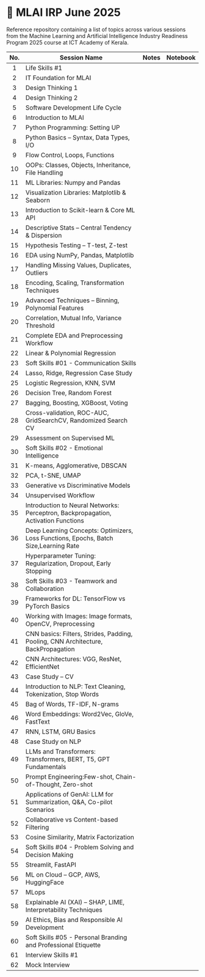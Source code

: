 # 📘 MLAI IRP June 2025
Reference repository containing a list of topics across various sessions from the Machine Learning and Artificial Intelligence Industry Readiness Program 2025 course at ICT Academy of Kerala.

| **No.** | **Session Name**                                                                     | **Notes** | **Notebook** |
|:-------:|--------------------------------------------------------------------------------------|:---------:|:------------:|
|    1    | Life Skills #1                                                                       |           |              |
|    2    | IT Foundation for MLAI                                                               |           |              |
|    3    | Design Thinking 1                                                                    |           |              |
|    4    | Design Thinking 2                                                                    |           |              |
|    5    | Software Development Life Cycle                                                      |           |              |
|    6    | Introduction to MLAI                                                                 |           |              |
|    7    | Python Programming: Setting UP                                                       |           |              |
|    8    | Python Basics – Syntax, Data Types, I/O                                              |           |              |
|    9    | Flow Control, Loops, Functions                                                       |           |              |
|    10   | OOPs: Classes, Objects, Inheritance, File Handling                                   |           |              |
|    11   | ML Libraries: Numpy and Pandas                                                       |           |              |
|    12   | Visualization Libraries: Matplotlib & Seaborn                                        |           |              |
|    13   | Introduction to Scikit-learn & Core ML API                                           |           |              |
|    14   | Descriptive Stats – Central Tendency & Dispersion                                    |           |              |
|    15   | Hypothesis Testing – T-test, Z-test                                                  |           |              |
|    16   | EDA using NumPy, Pandas, Matplotlib                                                  |           |              |
|    17   | Handling Missing Values, Duplicates, Outliers                                        |           |              |
|    18   | Encoding, Scaling, Transformation Techniques                                         |           |              |
|    19   | Advanced Techniques – Binning, Polynomial Features                                   |           |              |
|    20   | Correlation, Mutual Info, Variance Threshold                                         |           |              |
|    21   | Complete EDA and Preprocessing Workflow                                              |           |              |
|    22   | Linear & Polynomial Regression                                                       |           |              |
|    23   | Soft Skills #01 - Communication Skills                                               |           |              |
|    24   | Lasso, Ridge, Regression Case Study                                                  |           |              |
|    25   | Logistic Regression, KNN, SVM                                                        |           |              |
|    26   | Decision Tree, Random Forest                                                         |           |              |
|    27   | Bagging, Boosting, XGBoost, Voting                                                   |           |              |
|    28   | Cross-validation, ROC-AUC, GridSearchCV, Randomized Search CV                        |           |              |
|    29   | Assessment on Supervised ML                                                          |           |              |
|    30   | Soft Skills #02 - Emotional Intelligence                                             |           |              |
|    31   | K-means, Agglomerative, DBSCAN                                                       |           |              |
|    32   | PCA, t-SNE, UMAP                                                                     |           |              |
|    33   | Generative vs Discriminative Models                                                  |           |              |
|    34   | Unsupervised Workflow                                                                |           |              |
|    35   | Introduction to Neural Networks: Perceptron, Backpropagation, Activation Functions   |           |              |
|    36   | Deep Learning Concepts: Optimizers, Loss Functions, Epochs, Batch Size,Learning Rate |           |              |
|    37   | Hyperparameter Tuning: Regularization, Dropout, Early Stopping                       |           |              |
|    38   | Soft Skills #03 - Teamwork and Collaboration                                         |           |              |
|    39   | Frameworks for DL: TensorFlow vs PyTorch Basics                                      |           |              |
|    40   | Working with Images: Image formats, OpenCV, Preprocessing                            |           |              |
|    41   | CNN basics: Filters, Strides, Padding, Pooling, CNN Architecture, BackPropagation    |           |              |
|    42   | CNN Architectures: VGG, ResNet, EfficientNet                                         |           |              |
|    43   | Case Study – CV                                                                      |           |              |
|    44   | Introduction to NLP: Text Cleaning, Tokenization, Stop Words                         |           |              |
|    45   | Bag of Words, TF-IDF, N-grams                                                        |           |              |
|    46   | Word Embeddings: Word2Vec, GloVe, FastText                                           |           |              |
|    47   | RNN, LSTM, GRU Basics                                                                |           |              |
|    48   | Case Study on NLP                                                                    |           |              |
|    49   | LLMs and Transformers: Transformers, BERT, T5, GPT Fundamentals                      |           |              |
|    50   | Prompt  Engineering:Few-shot, Chain-of-Thought, Zero-shot                            |           |              |
|    51   | Applications of GenAI: LLM for Summarization, Q&A, Co-pilot Scenarios                |           |              |
|    52   | Collaborative vs Content-based Filtering                                             |           |              |
|    53   | Cosine Similarity, Matrix Factorization                                              |           |              |
|    54   | Soft Skills #04 - Problem Solving and Decision Making                                |           |              |
|    55   | Streamlit, FastAPI                                                                   |           |              |
|    56   | ML on Cloud – GCP, AWS, HuggingFace                                                  |           |              |
|    57   | MLops                                                                                |           |              |
|    58   | Explainable AI (XAI) – SHAP, LIME, Interpretability Techniques                       |           |              |
|    59   | AI Ethics, Bias and Responsible AI Development                                       |           |              |
|    60   | Soft Skills #05 - Personal Branding and Professional Etiquette                       |           |              |
|    61   | Interview Skills #1                                                                  |           |              |
|    62   | Mock Interview                                                                       |           |              |
